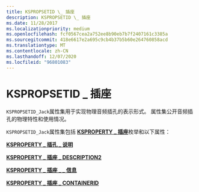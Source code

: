 ```yaml
---
title: KSPROPSETID \_ 插座
description: KSPROPSETID \_ 插座
ms.date: 11/28/2017
ms.localizationpriority: medium
ms.openlocfilehash: fcf0567cea2a752ee8b90eb7b7f2407161c3385a
ms.sourcegitcommit: 418e6617e2a695c9cb4b37b5b60e264760858acd
ms.translationtype: MT
ms.contentlocale: zh-CN
ms.lasthandoff: 12/07/2020
ms.locfileid: "96801083"
---
```

# <a name="kspropsetid_jack"></a>KSPROPSETID \_ 插座


`KSPROPSETID_Jack`属性集用于实现物理音频插孔的表示形式。 属性集公开音频插孔的物理特性和使用情况。

`KSPROPSETID_Jack`属性集包括 [**KSPROPERTY \_ 插座**](ksproperty-jack.md)枚举和以下属性：

[**KSPROPERTY \_ 插孔 \_ 说明**](ksproperty-jack-description.md)

[**KSPROPERTY \_ 插座 \_ DESCRIPTION2**](ksproperty-jack-description2.md)

[**KSPROPERTY \_ 插座 \_ \_ 信息**](ksproperty-jack-sink-info.md)

[**KSPROPERTY \_ 插座 \_ CONTAINERID**](ksproperty-jack-containerid.md)

 

 





